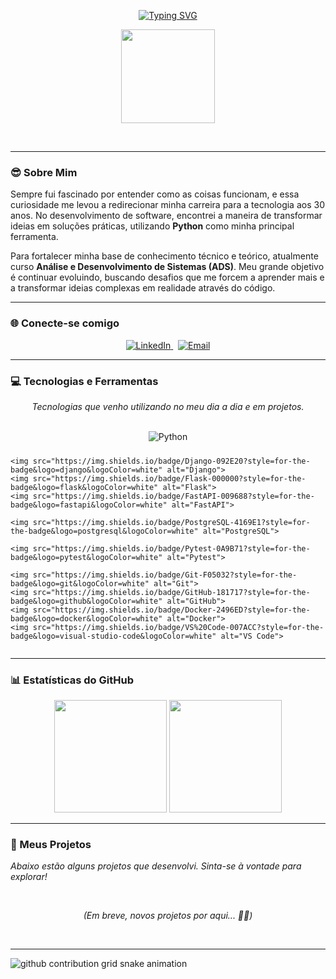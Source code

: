 <p align="center">
  <a href="https://git.io/typing-svg">
    <img src="https://readme-typing-svg.herokuapp.com/?color=30F4AE&size=35&center=true&vCenter=true&width=1000&lines=Olá,+meu+nome+é+Vinicius+Silva!;Seja+bem-vindo(a)+ao+meu+perfil!;Sou+Desenvolvedor+Python+🐍;Desenvolvedor+Backend+💻" alt="Typing SVG">
  </a>
</p>

<p align="center">
  <img src="https://media.giphy.com/media/WUlplcMpOCEmTGBtBW/giphy.gif" width="150">
</p>

<br>

---

### 😎 Sobre Mim
<p>
  Sempre fui fascinado por entender como as coisas funcionam, e essa curiosidade me levou a redirecionar minha carreira para a tecnologia aos 30 anos. No desenvolvimento de software, encontrei a maneira de transformar ideias em soluções práticas, utilizando <b>Python</b> como minha principal ferramenta.
</p>
<p>
  Para fortalecer minha base de conhecimento técnico e teórico, atualmente curso <b>Análise e Desenvolvimento de Sistemas (ADS)</b>. Meu grande objetivo é continuar evoluindo, buscando desafios que me forcem a aprender mais e a transformar ideias complexas em realidade através do código.
</p>

---

### 🌐 Conecte-se comigo
<p align="center">
  <a href="https://www.linkedin.com/in/vinicius-matheus-a657412b8/" target="_blank">
    <img src="https://img.shields.io/badge/LinkedIn-0077B5?style=for-the-badge&logo=linkedin&logoColor=white" alt="LinkedIn">
  </a>
  &nbsp;
  <a href="mailto:seu-email-aqui@dominio.com" target="_blank">
    <img src="https://img.shields.io/badge/Email-D14836?style=for-the-badge&logo=gmail&logoColor=white" alt="Email">
  </a>
</p>

---

### 💻 Tecnologias e Ferramentas
<p align="center">
  <i>Tecnologias que venho utilizando no meu dia a dia e em projetos.</i>
  <br><br>
  
  <div style="display: flex; justify-content: center; flex-wrap: wrap; gap: 10px;">
    <img src="https://img.shields.io/badge/Python-3776AB?style=for-the-badge&logo=python&logoColor=white" alt="Python">
    
    <img src="https://img.shields.io/badge/Django-092E20?style=for-the-badge&logo=django&logoColor=white" alt="Django">
    <img src="https://img.shields.io/badge/Flask-000000?style=for-the-badge&logo=flask&logoColor=white" alt="Flask">
    <img src="https://img.shields.io/badge/FastAPI-009688?style=for-the-badge&logo=fastapi&logoColor=white" alt="FastAPI">
    
    <img src="https://img.shields.io/badge/PostgreSQL-4169E1?style=for-the-badge&logo=postgresql&logoColor=white" alt="PostgreSQL">
    
    <img src="https://img.shields.io/badge/Pytest-0A9B71?style=for-the-badge&logo=pytest&logoColor=white" alt="Pytest">
    
    <img src="https://img.shields.io/badge/Git-F05032?style=for-the-badge&logo=git&logoColor=white" alt="Git">
    <img src="https://img.shields.io/badge/GitHub-181717?style=for-the-badge&logo=github&logoColor=white" alt="GitHub">
    <img src="https://img.shields.io/badge/Docker-2496ED?style=for-the-badge&logo=docker&logoColor=white" alt="Docker">
    <img src="https://img.shields.io/badge/VS%20Code-007ACC?style=for-the-badge&logo=visual-studio-code&logoColor=white" alt="VS Code">
  </div>
</p>

---

### 📊 Estatísticas do GitHub
<p align="center">
  <img height="180em" src="https://github-readme-stats.vercel.app/api?username=ViniciusM-Silva&show_icons=true&theme=tokyonight&include_all_commits=true&count_private=true"/>
  <img height="180em" src="https://github-readme-stats.vercel.app/api/top-langs/?username=ViniciusM-Silva&layout=compact&langs_count=7&theme=tokyonight"/>
</p>

---

### 🚀 Meus Projetos
<p>
  <i>Abaixo estão alguns projetos que desenvolvi. Sinta-se à vontade para explorar!</i>
</p>

<br>

<p align="center">
  <i>(Em breve, novos projetos por aqui... 👨‍💻)</i>
</p>

<br>

---

<picture>
  <source media="(prefers-color-scheme: dark)" srcset="https://raw.githubusercontent.com/ViniciusM-Silva/ViniciusM-Silva/output/github-contribution-grid-snake-dark.svg">
  <source media="(prefers-color-scheme: light)" srcset="https://raw.githubusercontent.com/ViniciusM-Silva/ViniciusM-Silva/output/github-contribution-grid-snake.svg">
  <img alt="github contribution grid snake animation" src="https://raw.githubusercontent.com/ViniciusM-Silva/ViniciusM-Silva/output/github-contribution-grid-snake.svg">
</picture>
